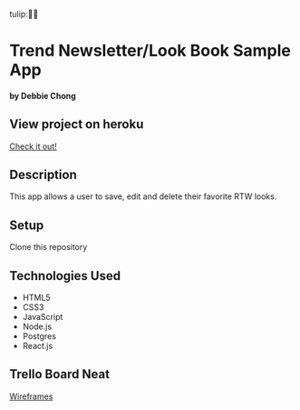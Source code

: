 tulip::rabbit::tulip:
# Trend Newsletter/Look Book Sample App

#### by Debbie Chong

## View project on heroku
[Check it out!]()
## Description
This app allows a user to save, edit and delete their favorite RTW looks.

## Setup
Clone this repository

## Technologies Used
* HTML5
* CSS3
* JavaScript
* Node.js
* Postgres
* React.js

## Trello Board Neat
[Wireframes]()
